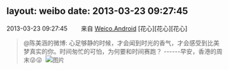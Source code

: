 layout: weibo
date: 2013-03-23 09:27:45
---
2013-03-23 09:27:45  &nbsp;&nbsp;&nbsp;&nbsp;&nbsp;&nbsp; 来自 <a href="http://app.weibo.com/t/feed/l4RWD" rel="nofollow">Weico.Android</a>
[花心][花心][花心]
>  @陈美涵的微博: 心足够静的时候，才会闻到时光的香气，才会感受到比美梦真实的你。时间匆忙的可怕，为何要和时间赛跑？ ------早安，香港的周末😜😜 ​​​
>  ![图片](https://ww1.sinaimg.cn/large/4d81cacajw1e2zevfdlqgj.jpg)

